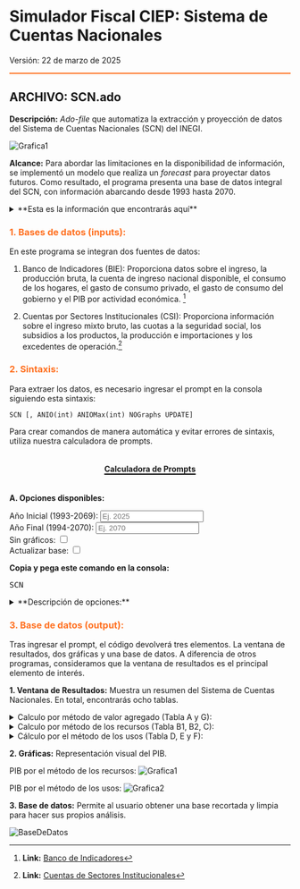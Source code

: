 # Simulador Fiscal CIEP: Sistema de Cuentas Nacionales

Versión: 22 de marzo de 2025

<hr style="border: none; height: 2px; background-color: #ff7020;">



## ARCHIVO: SCN.ado
**Descripción:** *Ado-file* que automatiza la extracción y proyección de datos del Sistema de Cuentas Nacionales (SCN) del INEGI.

![Grafica1](images/SCN/GeneracionGDP.png) 

**Alcance:** Para abordar las limitaciones en la disponibilidad de información, se implementó un modelo que realiza un *forecast* para proyectar datos futuros. Como resultado, el programa presenta una base de datos integral del SCN, con información abarcando desde 1993 hasta 2070. 


<details>
  <summary>**Esta es la información que encontrarás aquí**</summary>

* **Cuenta de producción bruta:** Presenta el cálculo del PIB utilizando el método del valor agregado, considerando la producción total menos el consumo intermedio. 
* **Cuenta de distribución del ingreso:** Desglosa el PIB a través de los ingresos de asalariados, las ganancias de las empresas y el consumo de capital fijo.
* **Cuenta de los ingresos del capital:** Examina las ganancias de las empresas. 
* **Distribución secundaria del ingreso:** Contabiliza los ingresos disponibles para el país.
* **Utilización del ingreso disponible**  Calcula el ingreso nacional disponible utilizando el método del uso. Se obtiene sumando el consumo de los hogares, el gasto del gobierno, las importaciones netas y el ahorro bruto, lo que genera el PIB. Restando el consumo de capital fijo, se obtiene el Ingreso Nacional Disponible.
* **Consumo de los hogares:** Desglosa el gasto de los hogares en bienes y servicios.
* **Consumo Gobierno:** Detalla el consumo público en bienes y servicios.
*  **Cuenta de actividad económica:**  Calcula el PIB por el método del valor agregado, de cada sector productivo e incorporando los impuestos sobre los bienes y servicios. 
</details>


<h3 style="color: #ff7020;">1. Bases de datos (inputs):</h3>

En este programa se integran dos fuentes de datos:

1. Banco de Indicadores (BIE):  Proporciona datos sobre el ingreso, la producción bruta, la cuenta de ingreso nacional disponible, el consumo de los hogares, el gasto de consumo privado, el gasto de consumo del gobierno y el PIB por actividad económica. [^1] 

2. Cuentas por Sectores Institucionales (CSI): Proporciona información sobre el ingreso mixto bruto, las cuotas a la seguridad social, los subsidios a los productos, la producción e importaciones y los excedentes de operación.[^2]

<h3 style="color: #ff7020;">2. Sintaxis:</h3>

Para extraer los datos, es necesario ingresar el prompt en la consola siguiendo esta sintaxis:

`SCN [, ANIO(int) ANIOMax(int) NOGraphs UPDATE]`

Para crear comandos de manera automática y evitar errores de sintaxis, utiliza nuestra calculadora de prompts.

<div style="text-align: center;">
    <h4 style="border-bottom: 2px solid black; display: inline-block;">Calculadora de Prompts</h4>
</div>

**A. Opciones disponibles:**
<!-- Opciones para PIBDeflactor -->

<div>
  <label for="anio">Año Inicial (1993-2069):</label>
  <input 
    type="number" 
    id="anio" 
    placeholder="Ej. 2025" 
    oninput="actualizarComando()"
  >
</div>
<div>
  <label for="aniomax">Año Final (1994-2070):</label>
  <input type="number" id="aniomax" placeholder="Ej. 2070" oninput="actualizarComando()">
</div>
<div>
  <label for="noGraphs">Sin gráficos:</label>
  <input type="checkbox" id="noGraphs" onchange="actualizarComando()">
</div>
<div>
  <label for="update">Actualizar base:</label>
  <input type="checkbox" id="update" onchange="actualizarComando()">
</div>

<p><strong>Copia y pega este comando en la consola:</strong></p>
<pre id="códigoComando">SCN</pre>

<script data-exec-on-render>
  function actualizarComando() {
    // Obtiene los valores de cada opción
    var anio   = document.getElementById("anio").value;
    var aniomax  = document.getElementById("aniomax").value;
    var noGraphs = document.getElementById("noGraphs").checked;
    var update   = document.getElementById("update").checked;

    // Comando base
    var comando = "SCN";
    
    // Construye las opciones adicionales
    var opciones = "";
    if(anio)   { opciones += " anio(" + anio + ")"; }
    if(aniomax)  { opciones += " aniomax(" + aniomax + ")"; }
    if(noGraphs) { opciones += " nographs"; }
    if(update)   { opciones += " update"; }
    
    // Agrega las opciones al comando si se definió alguna
    if(opciones.trim() !== "") {
       comando += "," + opciones;
    }
    
    // Actualiza el pre con el comando final
    document.getElementById("códigoComando").textContent = comando;
  }
</script>

<details>
  <summary>**Descripción de opciones:**</summary>
  
 - **Año Inicial (anio):** Cambia el año de referencia. Tiene que ser un número entre 1993 y el año actual, que es el valor default. 

- **Año Máximo (aniomax)**: Define el año límite hasta el cual se extenderá la proyección en la gráfica.
- **Sin Gráfico (nographs)**: Evita la generación de gráficas.
- **Actualizar Base (update)**: Corre un *do.file* para obtener los datos más recientes del SHCP. 
  
</details>


<h3 style="color: #ff7020;">3. Base de datos (output):</h3>

Tras ingresar el prompt, el código devolverá tres elementos. La ventana de resultados, dos gráficas y una base de datos. A diferencia de otros programas, consideramos que la ventana de resultados es el principal elemento de interés.

**1. Ventana de Resultados:** Muestra un resumen del Sistema de Cuentas Nacionales. En total, encontrarás ocho tablas.

 <details>
  <summary>Calculo por método de valor agregado (Tabla A y G):</summary>

**A. Cuenta de producción bruta:**
La tabla muestra cómo se calcula el PIB desde el valor agregado. Se obtiene restando el consumo intermedio a la producción bruta y sumando los impuestos a los productos.

![metodovaloragregado1](images/SCN/CuentaA.png) 

**G. Cuenta de actividad económica:**
La tabla desglosa el PIB por sector económico, mostrando la contribución de cada actividad al valor agregado bruto.
![metodovaloragregado2](images/SCN/CuentaG.png)

  </details>
  
  
<details>
  <summary>Calculo por método de los recursos (Tabla B1, B2, C):</summary>

**B1. Cuenta de Distribución del ingreso:**
La tabla muestra cómo se calcula el PIB desde la distribución del ingreso, desglosando la participación del trabajo y el capital. 
![metodoingreso1](images/SCN/CuentaB1.png)

**B2. Cuenta de los ingresos del capital:**
La tabla muestra la composición de los ingresos de capital en la economía, incluyendo ganancias empresariales, ingreso mixto del capital (1/3 del ingreso mixto total) y alquileres imputados.
![metodoingreso2](images/SCN/CuentaB2.png)

**C. Distribución secundaria del ingreso:**
La tabla muestra cómo se transforma el PIB en ingreso nacional disponible a través de la distribución secundaria del ingreso.
![metodoingreso3](images/SCN/CuentaC.png)


  </details> 

 
<details>
  <summary>Cálculo por el método de los usos (Tabla D, E y F):
</summary>

**D. Utilización del ingreso disponible:**
La tabla muestra cómo se distribuye el ingreso nacional disponible entre consumo, ahorro y otras transacciones
![metodoingreso4](images/SCN/CuentaD.png)

**E. Consumo de los hogares e ISFLSH:** La tabla muestra el consumo de hogares e ISFLSH en diferentes categorías de bienes y servicios.

<small>*Solo los elementos con (+) se consideran para la suma.</small>


![metodoconsumo1](images/SCN/CuentaE.png)

**F. Consumo de gobierno**
La tabla muestra la distribución del gasto del gobierno por sectores económicos.
![metodoconsumo2](images/SCN/CuentaF.png)

  </details> 
  
**2. Gráficas:** Representación visual del PIB.

PIB por el método de los recursos:
![Grafica1](images/SCN/GeneracionGDP.png) 

PIB por el método de los usos:
![Grafica2](images/SCN/DistribuciónGDP.png) 

**3. Base de datos:**  Permite al usuario obtener una base recortada y limpia para hacer sus propios análisis.

![BaseDeDatos](images/SCN/BaseDeDatos.png)


[^1]: **Link:** [Banco de Indicadores](https://www.inegi.org.mx/app/indicadores/) 
[^2]: **Link:** [Cuentas de Sectores Institucionales](https://www.inegi.org.mx/temas/si/#tabulados) 


